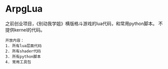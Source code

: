# ArpgLua
之前创业项目，《别动我学姐》横版格斗游戏的lua代码，和常用python脚本。
不提供kernel的代码。

```
开放内容：
1. 所有lua层面代码
2. 所有shader代码
3. 所有python脚本
4. 常用工具包
```
